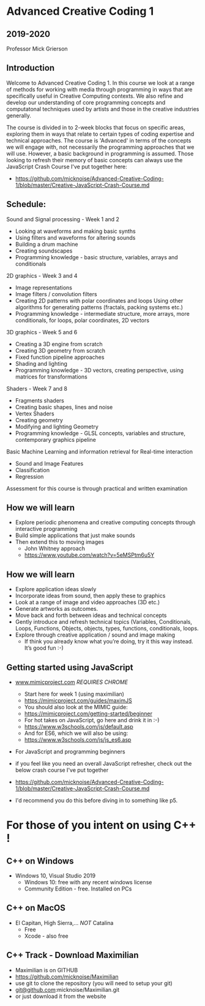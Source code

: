# Advanced Creative Coding 1

## 2019-2020

Professor Mick Grierson

## Introduction

Welcome to Advanced Creative Coding 1. In this course we look at a range of methods for working with media through programming in ways that are specifically useful in Creative Computing contexts. We also refine and develop our understanding of core programming concepts and computatonal techniques used by artists and those in the creative industries generally.

The course is divided in to 2-week blocks that focus on specific areas, exploring them in ways that relate to certain types of coding expertise and technical approaches. The course is 'Advanced' in terms of the concepts we will engage with, not necessarily the programming approaches that we will use. However, a basic background in programming is assumed. Those looking to refresh their memory of basic concepts can always use the JavaScript Crash Course I've put together here:

 - https://github.com/micknoise/Advanced-Creative-Coding-1/blob/master/Creative-JavaScript-Crash-Course.md

## Schedule:

Sound and Signal processing - Week 1 and 2
 - Looking at waveforms and making basic synths
 - Using filters and waveforms for altering sounds
 - Building a drum machine
 - Creating soundscapes
 - Programming knowledge - basic structure, variables, arrays and conditionals

2D graphics - Week 3 and 4

 - Image representations
 - Image filters / convolution filters
 - Creating 2D patterns with polar coordinates and loops
Using other algorithms for generating patterns (fractals, packing systems etc.)
 - Programming knowledge - intermediate structure,  more arrays, more conditionals, for loops, polar coordinates, 2D vectors

3D graphics - Week 5 and 6

 - Creating a 3D engine from scratch
 - Creating 3D geometry from scratch
 - Fixed function pipeline approaches
 - Shading and lighting
 - Programming knowledge - 3D vectors, creating perspective, using matrices for transformations


Shaders - Week 7 and 8

 - Fragments shaders
 - Creating basic shapes, lines and noise
 - Vertex Shaders
 - Creating geometry
 - Modifying and lighting Geometry
 - Programming knowledge - GLSL concepts, variables and structure, contemporary graphics pipeline


Basic Machine Learning and information retrieval for Real-time interaction
 - Sound and Image Features
 - Classification
 - Regression


Assessment for this course is through practical and written examination

## How we will learn

- Explore periodic phenomena and creative computing concepts through interactive programming
- Build simple applications that just make sounds
- Then extend this to moving images
  - John Whitney approach
  - <https://www.youtube.com/watch?v=5eMSPtm6u5Y>

## How we will learn

- Explore application ideas slowly
- Incorporate ideas from sound, then apply these to graphics
- Look at a range of image and video approaches (3D etc.)
- Generate artworks as outcomes.
- Move back and forth between ideas and technical concepts
- Gently introduce and refresh technical topics (Variables, Conditionals, Loops, Functions, Objects, objects, types, functions, conditionals, loops.
- Explore through creative application / sound and image making
  - If think you already know what you’re doing, try it this way instead. It’s good fun :-)

## Getting started using JavaScript

- www.mimicproject.com _REQUIRES CHROME_
  - Start here for week 1 (using maximilian)
  - https://mimicproject.com/guides/maximJS
  - You should also look at the MIMIC guide:
  - https://mimicproject.com/getting-started/beginner
  - For hot takes on JavaScript, go here and drink it in :-)
  - https://www.w3schools.com/js/default.asp
  - And for ES6, which we will also be using:
  - https://www.w3schools.com/js/js_es6.asp

- For JavaScript and programming beginners
 - if you feel like you need an overall JavaScript refresher, check out the below crash course I've put together
 - https://github.com/micknoise/Advanced-Creative-Coding-1/blob/master/Creative-JavaScript-Crash-Course.md
 - I'd recommend you do this before diving in to something like p5.

# For those of you intent on using C++ !

## C++ on Windows

- Windows 10, Visual Studio 2019
  - Windows 10: free with any recent windows license
  - Community Edition - free. Installed on PCs

## C++ on MacOS

- El Capitan, High Sierra,... *NOT* Catalina
  - Free
  - Xcode - also free

## C++ Track - Download Maximilian

- Maximilian is on GITHUB
- <https://github.com/micknoise/Maximilian>
- use git to clone the repository (you will need to setup your git)
- git@github.com:micknoise/Maximilian.git
- or just download it from the website
